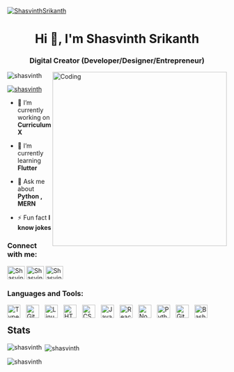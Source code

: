 [![ShasvinthSrikanth](https://developers.giphy.com/branch/master/static/api-512d36c09662682717108a38bbb5c57d.gif)](https://shasvinth.io)
<h1 align="center">Hi 👋, I'm Shasvinth Srikanth</h1>
<h3 align="center">Digital Creator (Developer/Designer/Entrepreneur)</h3>
<img align="right" alt="Coding" width="400" src="https://cdn.dribbble.com/users/1162077/screenshots/3848914/programmer.gif">


<p align="left"> <img src="https://komarev.com/ghpvc/?username=shasvinth&label=Profile%20views&color=0e75b6&style=flat" alt="shasvinth" /> </p>

<p align="left"> <a href="https://twitter.com/Shasvinth_Sri" target="blank"><img src="https://img.shields.io/twitter/follow/shasvinth?logo=twitter&style=for-the-badge" alt="shasvinth" /></a> </p>

- 🔭 I’m currently working on **CurriculumX**

- 🌱 I’m currently learning **Flutter**

- 💬 Ask me about **Python , MERN**

- ⚡ Fun fact **I know jokes**

<h3 align="left">Connect with me:</h3>
<p align="left">
<a href="https://twitter.com/Shasvinth_Sri" target="blank"><img align="center" src="https://raw.githubusercontent.com/rahuldkjain/github-profile-readme-generator/master/src/images/icons/Social/twitter.svg" alt="Shasvinth Srikanth" height="30" width="40" /></a>
<a href="https://www.instagram.com/shasvinth.srikanth" target="blank"><img align="center" src="https://raw.githubusercontent.com/rahuldkjain/github-profile-readme-generator/master/src/images/icons/Social/instagram.svg" alt="Shasvinth Srikanth" height="30" width="40" /></a>
<a href="https://github.com/Shasvinth" target="blank"><img align="center" src="https://raw.githubusercontent.com/rahuldkjain/github-profile-readme-generator/master/src/images/icons/Social/github.svg" alt="Shasvinth Srikanth" height="30" width="40" /></a>
</p>

<h3 align="left">Languages and Tools:</h3>
    <img align="left" alt="TypeScript" width="30px" style="padding-right:10px;" src="https://cdn.jsdelivr.net/gh/devicons/devicon/icons/typescript/typescript-plain.svg" />
    <img align="left" alt="Git" width="30px" style="padding-right:10px;" src="https://cdn.jsdelivr.net/gh/devicons/devicon/icons/git/git-original.svg" />
    <img align="left" alt="Linux" width="30px" style="padding-right:10px;" src="https://cdn.jsdelivr.net/gh/devicons/devicon/icons/linux/linux-original.svg" />
    <img align="left" alt="HTML" width="30px" style="padding-right:10px;" src="https://cdn.jsdelivr.net/gh/devicons/devicon/icons/html5/html5-plain.svg" />
    <img align="left" alt="CSS" width="30px" style="padding-right:10px;" src="https://cdn.jsdelivr.net/gh/devicons/devicon/icons/css3/css3-plain.svg" />
    <img align="left" alt="JavaScript" width="30px" style="padding-right:10px;" src="https://cdn.jsdelivr.net/gh/devicons/devicon/icons/javascript/javascript-plain.svg" />
    <img align="left" alt="React" width="30px" style="padding-right:10px;" src="https://cdn.jsdelivr.net/gh/devicons/devicon/icons/react/react-original.svg" />
    <img align="left" alt="NodeJS" width="30px" style="padding-right:10px;" src="https://cdn.jsdelivr.net/gh/devicons/devicon/icons/nodejs/nodejs-original.svg" />
    <img align="left" alt="Python" width="30px" style="padding-right:10px;" src="https://cdn.jsdelivr.net/gh/devicons/devicon/icons/python/python-plain.svg" />
    <img align="left" alt="GitHub" width="30px" style="padding-right:10px;" src="https://cdn.jsdelivr.net/gh/devicons/devicon/icons/github/github-original.svg" />
    <img align="left" alt="Bash" width="30px" style="padding-right:10px;" src="https://cdn.jsdelivr.net/gh/devicons/devicon/icons/bash/bash-original.svg" />

</br>

## Stats

<p><img align="left" src="https://github-readme-stats.vercel.app/api/top-langs?username=shasvinth&show_icons=true&locale=en&layout=compact&theme=tokyonight" alt="shasvinth" /></p>
<p>&nbsp;<img align="center" src="https://github-readme-stats.vercel.app/api?username=shasvinth&show_icons=true&locale=en&theme=tokyonight" alt="shasvinth" /></p>

<p><img align="center" src="https://github-readme-streak-stats.herokuapp.com/?user=shasvinth&&theme=tokyonight" alt="shasvinth" /></p>
